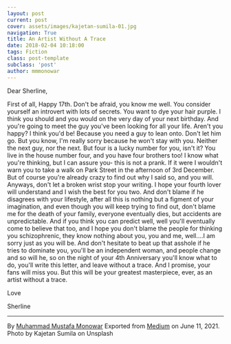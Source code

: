 ```yaml
---
layout: post
current: post
cover: assets/images/kajetan-sumila-01.jpg
navigation: True
title: An Artist Without A Trace
date: 2018-02-04 10:18:00
tags: Fiction
class: post-template
subclass: 'post'
author: mmmonowar
---
```


Dear Sherline,

First of all, Happy 17th. Don't be afraid, you know me well. You
consider yourself an introvert with lots of secrets. You want to dye
your hair purple. I think you should and you would on the very day of
your next birthday. And you're going to meet the guy you've been looking
for all your life. Aren't you happy? I think you'd be! Because you need
a guy to lean onto. Don't let him go. But you know, I'm really sorry
because he won't stay with you. Neither the next guy, nor the next. But
four is a lucky number for you, isn't it? You live in the house number
four, and you have four brothers too! I know what you're thinking, but I
can assure you- this is not a prank. If it were I wouldn't warn you to
take a walk on Park Street in the afternoon of 3rd December. But of
course you're already crazy to find out why I said so, and you will.
Anyways, don't let a broken wrist stop your writing. I hope your fourth
lover will understand and I wish the best for you two. And don't blame
if he disagrees with your lifestyle, after all this is nothing but a
figment of your imagination, and even though you will keep trying to
find out, don't blame me for the death of your family, everyone
eventually dies, but accidents are unpredictable. And if you think you
can predict well, well you'll eventually come to believe that too, and I
hope you don't blame the people for thinking you schizophrenic, they
know nothing about you, you and me, well....I am sorry just as you will
be. And don't hesitate to beat up that asshole if he tries to dominate
you, you'll be an independent woman, and people change and so will he,
so on the night of your 4th Anniversary you'll know what to do, you'll
write this letter, and leave without a trace. And I promise, your fans
will miss you. But this will be your greatest masterpiece, ever, as an
artist without a trace.

Love

Sherline

---

By [Muhammad Mustafa Monowar](https://medium.com/@mmmonowar)
Exported from [Medium](https://medium.com) on June 11, 2021.
Photo by Kajetan Sumila on Unsplash
  